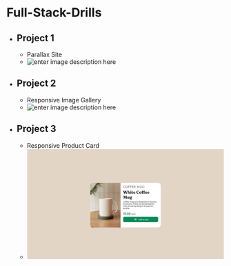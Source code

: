 # Full-Stack-Drills

 - Project 1
	 - 
	 - Parallax Site
	 - ![enter image description here](https://github.com/yyppsk/Full-Stack-Drills/blob/master/Project%20Display/Parallax.gif?raw=true)
 - Project 2
	 - 
	 - Responsive Image Gallery
	 - ![enter image description here](https://github.com/yyppsk/Full-Stack-Drills/blob/master/Project%20Display/Gallery.gif?raw=true)
 - Project 3
	-
	- Responsive Product Card
	 - ![enter image description here](https://github.com/yyppsk/Full-Stack-Drills/blob/master/Project%20Display/Product%20Cart.png?raw=true)
